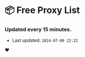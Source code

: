 # :package: Free Proxy List
### Updated every 15 minutes.

- Last updated: `2024-07-09 22:22`

:heart:
